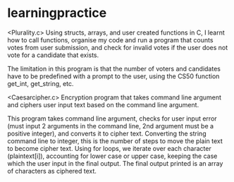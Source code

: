 # learningpractice

<Plurality.c>
Using structs, arrays, and user created functions in C, I learnt how to call functions, organise my code and run a program that counts votes from user submission, and check for invalid votes if the user does not vote for a candidate that exists.

The limitation in this program is that the number of voters and candidates have to be predefined with a prompt to the user, using the CS50 function get_int, get_string, etc.


<Caesarcipher.c>
Encryption program that takes command line argument and ciphers user input text based on the command line argument.

This program takes command line argument, checks for user input error (must input 2 arguments in the command line, 2nd argument must be a positive integer), and converts it to cipher text. Converting the string command line to integer, this is the number of steps to move the plain text to become cipher text. Using for loops, we iterate over each character (plaintext[i]), accounting for lower case or upper case, keeping the case which the user input in the final output. The final output printed is an array of characters as ciphered text.
